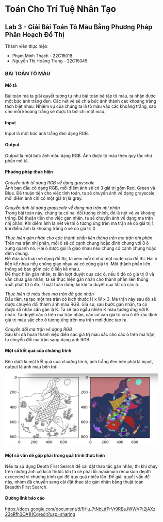 # Toán Cho Trí Tuệ Nhân Tạo

## Lab 3 - Giải Bài Toán Tô Màu Bằng Phương Pháp Phân Hoạch Đồ Thị
Thành viên thực hiện:
- Phạm Minh Thạch - 22C15018  
- Nguyễn Thị Hoàng Trang - 22C15045  

### BÀI TOÁN TÔ MÀU

#### Mô tả
Bài toán mà ta giải quyết tương tự như bài toán bé tập tô màu, ta nhận được một bức ảnh trắng đen. Các nét vẽ sẽ chia bức ảnh thành các khoảng trắng tách biệt nhau. Nhiệm vụ của chúng ta là tô màu vào các khoảng trắng, sao cho mỗi khoảng trắng sẽ được tô bởi chỉ một màu.

#### Input
Input là một bức ảnh trắng đen dạng RGB.

#### Output
Output là một bức ảnh màu dạng RGB. Ảnh được tô màu theo quy tắc như phần mô tả.

#### Phương pháp thực hiện
*Chuyển ảnh từ dạng RGB về dạng grayscale*  
Ảnh ban đầu có dạng RGB, mỗi điểm ảnh sẽ có 3 giá trị gồm Red, Green và Blue. Để thuận tiện cho việc tính toán, ta sẽ chuyển ảnh về dạng grayscale, mỗi điểm ảnh chỉ có một giá trị là gray.

*Chuyển ảnh từ dạng grayscale về dạng ma trận nhị phân*  
Trong bài toán này, chúng ta có hai đối tượng chính, đó là nét vẽ và khoảng trắng. Để thuận tiện cho việc gán nhãn, ta sẽ chuyển ảnh về dạng ma trận nhị phân. Khi điểm ảnh là nét vẽ thì ô tương ứng trên ma trận sẽ có giá trị 1, khi điểm ảnh là khoảng trắng ô sẽ có giá trị 0.

*Thực hiện gán nhãn cho các thành phần liên thông trên ma trận nhị phân*  
Trên ma trận nhị phân, mỗi ô sẽ có cạnh chung hoặc đỉnh chung với 8 ô xung quanh nó. Hai ô được gọi là giao nhau nếu chúng có cạnh chung hoặc đỉnh chung.  
Để đưa bài toán về dạng đồ thị, ta xem mỗi ô như một node của đồ thị. Hai ô liền kề nhau nếu chúng giao nhau và có cùng giá trị. Một thành phần liên thông sẽ bao gồm các ô liền kề nhau.  
Để thực hiện gán nhãn, ta lần lượt duyệt qua các ô, nếu ô đó có giá trị 0 và vẫn chưa gán nhãn, ta sẽ thực hiện gán nhãn cho thành phần liên thông xuất phát từ ô đó. Thuật toán dừng lại khi ta duyệt qua tất cả các ô.

*Thực hiện tô màu theo ma trận đã gán nhãn*  
Đầu tiên, ta tạo một ma trận có kích thước H x W x 3. Ma trận này sau đó sẽ được chuyển đổi thành ảnh màu RGB.
Giả sử, sau bước gán nhãn, ta có được số nhãn cần gán là K. Ta sẽ tạo ngẫu nhiên K màu tương ứng với K nhãn. Ta duyệt các ô trên ma trận nhãn, căn cứ vào giá trị của ô để xác định giá trị màu sắc cho ô tương ứng trên ma trận mới được tao ra.

*Chuyển đổi ma trận về dạng RGB*  
Sau khi đã hoàn thành việc điền các giá trị màu sắc cho các ô trên ma trận, ta chuyển đổi ma trận sang dạng ảnh RGB.

#### Một số kết quả của chương trình

Bên dưới là một kết quả của chương trình, ảnh trắng đen bên phải là input, output là ảnh màu bên trái.

![ ](output/fish.png)

#### Một số vấn đề gặp phải trong quá trình thực hiện
Nếu ta sử dụng Depth First Search để cài đặt thao tác gán nhãn, thì khi chạy trên những ảnh có kích thước lớn ta sẽ phải lỗi maximum recursion depth exceeded vì chương trình gọi đệ quy quá nhiều lần. Để giải quyết vấn đề này, nhóm đã chuyển sang cài đặt thao tác gán nhãn bằng thuật toán Breadth First Search.

#### Đường link báo cáo
https://docs.google.com/document/d/1Hiu_7tNbLtfPrVr9REaJWWVPt2jAXz23oRfh0OA1HCg/edit?usp=sharing
